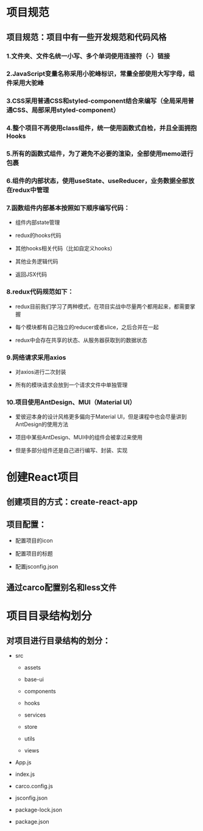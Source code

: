 # 项目规范

## 项目规范：项目中有一些开发规范和代码风格
 
### 1.文件夹、文件名统一小写、多个单词使用连接符（-）链接

### 2.JavaScript变量名称采用小驼峰标识，常量全部使用大写字母，组件采用大驼峰

### 3.CSS采用普通CSS和styled-component结合来编写（全局采用普通CSS、局部采用styled-component）

### 4.整个项目不再使用class组件，统一使用函数式自检，并且全面拥抱Hooks

### 5.所有的函数式组件，为了避免不必要的渲染，全部使用memo进行包裹

### 6.组件的内部状态，使用useState、useReducer，业务数据全部放在redux中管理

### 7.函数组件内部基本按照如下顺序编写代码：

+ 组件内部state管理

+ redux的hooks代码

+ 其他hooks相关代码（比如自定义hooks）

+ 其他业务逻辑代码

+ 返回JSX代码

### 8.redux代码规范如下：

+ redux目前我们学习了两种模式，在项目实战中尽量两个都用起来，都需要掌握

+ 每个模块都有自己独立的reducer或者slice，之后合并在一起

+ redux中会存在共享的状态、从服务器获取到的数据状态

### 9.网络请求采用axios

+ 对axios进行二次封装

+ 所有的模块请求会放到一个请求文件中单独管理

### 10.项目使用AntDesign、MUI（Material UI）

+ 爱彼迎本身的设计风格更多偏向于Material UI，但是课程中也会尽量讲到AntDesign的使用方法

+ 项目中某些AntDesign、MUI中的组件会被拿过来使用

+ 但是多部分组件还是自己进行编写、封装、实现

# 创建React项目

## 创建项目的方式：create-react-app

## 项目配置：

+ 配置项目的icon

+ 配置项目的标题

+ 配置jsconfig.json

## 通过carco配置别名和less文件

# 项目目录结构划分

## 对项目进行目录结构的划分：

+ src

  + assets

  + base-ui

  + components

  + hooks

  + services

  + store

  + utils

  + views

+ App.js

+ index.js

+ carco.config.js

+ jsconfig.json

+ package-lock.json

+ package.json